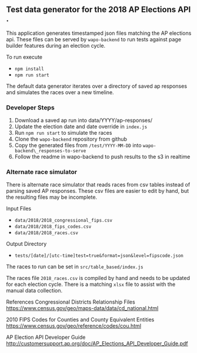 ## Test data generator for the 2018 AP Elections API .

This application generates timestamped json files matching 
the AP elections api. These files can be served by `wapo-backend` 
to run tests against page builder features during an election cycle.

To run execute 
* `npm install`
* `npm run start`

The default data generator iterates over a directory of saved
ap responses and simulates the races over a new timeline.


### Developer Steps

1. Download a saved ap run into data/YYYY/ap-responses/
2. Update the election date and date override in `index.js`
3. Run `npm run start` to simulate the races
4. Clone the `wapo-backend` repository from github
5. Copy the generated files from `/test/YYYY-MM-DD` 
   into `wapo-backend\_responses-to-serve`
6. Follow the readme in wapo-backend to push results to the s3 in realtime

### Alternate race simulator
There is alternate race simulator that reads races from csv tables instead 
of parsing saved AP responses. These csv files are easier to edit by hand, 
but the resulting files may be incomplete.

Input Files
* `data/2018/2018_congressional_fips.csv`
* `data/2018/2018_fips_codes.csv`
* `data/2018/2018_races.csv`

Output Directory
* `tests/[date]/[utc-time]test=true&format=json&level=fipscode.json`

The races to run can be set in `src/table_based/index.js`

The races file `2018_races.csv` is compiled by hand and 
needs to be updated for each election cycle. There is a
matching `xlsx` file to assist with the manual data collection.

References
Congressional Districts Relationship Files
https://www.census.gov/geo/maps-data/data/cd_national.html

2010 FIPS Codes for Counties and County Equivalent Entities
https://www.census.gov/geo/reference/codes/cou.html

AP Election API Developer Guide
http://customersupport.ap.org/doc/AP_Elections_API_Developer_Guide.pdf